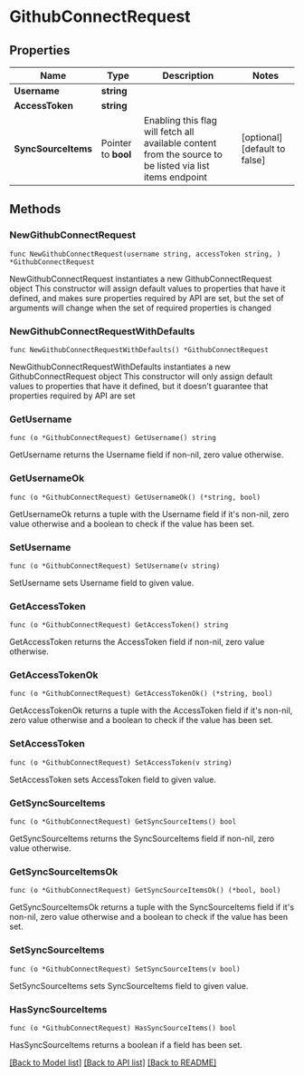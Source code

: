 # GithubConnectRequest

## Properties

Name | Type | Description | Notes
------------ | ------------- | ------------- | -------------
**Username** | **string** |  | 
**AccessToken** | **string** |  | 
**SyncSourceItems** | Pointer to **bool** | Enabling this flag will fetch all available content from the source to be listed via list items endpoint | [optional] [default to false]

## Methods

### NewGithubConnectRequest

`func NewGithubConnectRequest(username string, accessToken string, ) *GithubConnectRequest`

NewGithubConnectRequest instantiates a new GithubConnectRequest object
This constructor will assign default values to properties that have it defined,
and makes sure properties required by API are set, but the set of arguments
will change when the set of required properties is changed

### NewGithubConnectRequestWithDefaults

`func NewGithubConnectRequestWithDefaults() *GithubConnectRequest`

NewGithubConnectRequestWithDefaults instantiates a new GithubConnectRequest object
This constructor will only assign default values to properties that have it defined,
but it doesn't guarantee that properties required by API are set

### GetUsername

`func (o *GithubConnectRequest) GetUsername() string`

GetUsername returns the Username field if non-nil, zero value otherwise.

### GetUsernameOk

`func (o *GithubConnectRequest) GetUsernameOk() (*string, bool)`

GetUsernameOk returns a tuple with the Username field if it's non-nil, zero value otherwise
and a boolean to check if the value has been set.

### SetUsername

`func (o *GithubConnectRequest) SetUsername(v string)`

SetUsername sets Username field to given value.


### GetAccessToken

`func (o *GithubConnectRequest) GetAccessToken() string`

GetAccessToken returns the AccessToken field if non-nil, zero value otherwise.

### GetAccessTokenOk

`func (o *GithubConnectRequest) GetAccessTokenOk() (*string, bool)`

GetAccessTokenOk returns a tuple with the AccessToken field if it's non-nil, zero value otherwise
and a boolean to check if the value has been set.

### SetAccessToken

`func (o *GithubConnectRequest) SetAccessToken(v string)`

SetAccessToken sets AccessToken field to given value.


### GetSyncSourceItems

`func (o *GithubConnectRequest) GetSyncSourceItems() bool`

GetSyncSourceItems returns the SyncSourceItems field if non-nil, zero value otherwise.

### GetSyncSourceItemsOk

`func (o *GithubConnectRequest) GetSyncSourceItemsOk() (*bool, bool)`

GetSyncSourceItemsOk returns a tuple with the SyncSourceItems field if it's non-nil, zero value otherwise
and a boolean to check if the value has been set.

### SetSyncSourceItems

`func (o *GithubConnectRequest) SetSyncSourceItems(v bool)`

SetSyncSourceItems sets SyncSourceItems field to given value.

### HasSyncSourceItems

`func (o *GithubConnectRequest) HasSyncSourceItems() bool`

HasSyncSourceItems returns a boolean if a field has been set.


[[Back to Model list]](../README.md#documentation-for-models) [[Back to API list]](../README.md#documentation-for-api-endpoints) [[Back to README]](../README.md)


